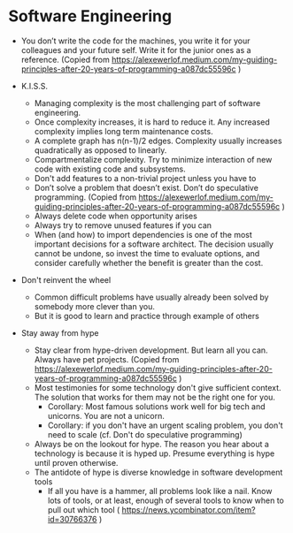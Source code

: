# Software Engineering

- You don’t write the code for the machines, you write it for your colleagues and your future self. Write it for the junior ones as a reference. (Copied from https://alexewerlof.medium.com/my-guiding-principles-after-20-years-of-programming-a087dc55596c )

- K.I.S.S.
  - Managing complexity is the most challenging part of software engineering.
  - Once complexity increases, it is hard to reduce it. Any increased complexity implies long term maintenance costs.
  - A complete graph has n(n-1)/2 edges. Complexity usually increases quadratically as opposed to linearly.
  - Compartmentalize complexity. Try to minimize interaction of new code with existing code and subsystems.
  - Don't add features to a non-trivial project unless you have to
  - Don’t solve a problem that doesn’t exist. Don’t do speculative programming. (Copied from https://alexewerlof.medium.com/my-guiding-principles-after-20-years-of-programming-a087dc55596c )
  - Always delete code when opportunity arises
  - Always try to remove unused features if you can
  - When (and how) to import dependencies is one of the most important decisions for a software architect. The decision usually cannot be undone, so invest the time to evaluate options, and consider carefully whether the benefit is greater than the cost.

- Don't reinvent the wheel
  - Common difficult problems have usually already been solved by somebody more clever than you.
  - But it is good to learn and practice through example of others

- Stay away from hype
  - Stay clear from hype-driven development. But learn all you can. Always have pet projects. (Copied from https://alexewerlof.medium.com/my-guiding-principles-after-20-years-of-programming-a087dc55596c )
  - Most testimonies for some technology don't give sufficient context. The solution that works for them may not be the right one for you.
    - Corollary: Most famous solutions work well for big tech and unicorns. You are not a unicorn.
    - Corollary: if you don't have an urgent scaling problem, you don't need to scale (cf. Don't do speculative programming)
  - Always be on the lookout for hype. The reason you hear about a technology is because it is hyped up. Presume everything is hype until proven otherwise.
  - The antidote of hype is diverse knowledge in software development tools
    - If all you have is a hammer, all problems look like a nail. Know lots of tools, or at least, enough of several tools to know when to pull out which tool ( https://news.ycombinator.com/item?id=30766376 )
